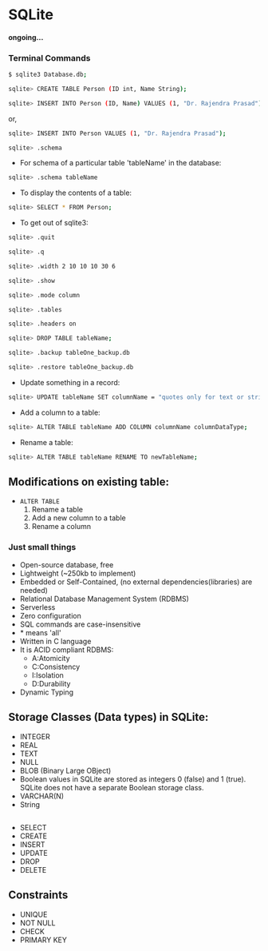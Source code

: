 # SQLite
#### ongoing...


### Terminal Commands

```sh
$ sqlite3 Database.db;
```

```sh
sqlite> CREATE TABLE Person (ID int, Name String);
```

```sh
sqlite> INSERT INTO Person (ID, Name) VALUES (1, "Dr. Rajendra Prasad");
```
or, 
```sh
sqlite> INSERT INTO Person VALUES (1, "Dr. Rajendra Prasad");
```
```sh
sqlite> .schema
```
-   For schema of a particular table 'tableName' in the database:
```sh
sqlite> .schema tableName
```
- To display the contents of a table:
```sh
sqlite> SELECT * FROM Person;
```
- To get out of sqlite3:
```sh
sqlite> .quit
```
```sh
sqlite> .q
```
```sh
sqlite> .width 2 10 10 10 30 6
```
```sh
sqlite> .show
```
```sh
sqlite> .mode column
```
```sh
sqlite> .tables
```
```sh
sqlite> .headers on
```

```sh
sqlite> DROP TABLE tableName;
```

```sh
sqlite> .backup tableOne_backup.db
```

```sh
sqlite> .restore tableOne_backup.db
```

* Update something in a record:

```sh
sqlite> UPDATE tableName SET columnName = "quotes only for text or string" WHERE rowid = 3;
```

* Add a column to a table:
```sh
sqlite> ALTER TABLE tableName ADD COLUMN columnName columnDataType;
```
* Rename a table:
```sh
sqlite> ALTER TABLE tableName RENAME TO newTableName;
```

## Modifications on existing table:
- `ALTER TABLE`
	1. Rename a table
	2. Add a new column to a table
	3. Rename a column

### Just small things

- Open-source database, free
- Lightweight (~250kb to implement)
- Embedded or Self-Contained, (no external dependencies(libraries) are needed)
- Relational Database Management System (RDBMS)
- Serverless
- Zero configuration
- SQL commands are case-insensitive
- \* means 'all'
- Written in C language
- It is ACID compliant RDBMS: 
	- A:Atomicity
	- C:Consistency
	- I:Isolation
	- D:Durability
- Dynamic Typing

## Storage Classes (Data types) in SQLite:

- INTEGER
- REAL
- TEXT
- NULL
- BLOB (Binary Large OBject)
- Boolean values in SQLite are stored as integers 0 (false) and 1 (true).  SQLite does not have a separate Boolean storage class.
- VARCHAR(N)
- String

##

- SELECT
- CREATE
- INSERT
- UPDATE
- DROP
- DELETE

## Constraints

- UNIQUE
- NOT NULL
- CHECK
- PRIMARY KEY
